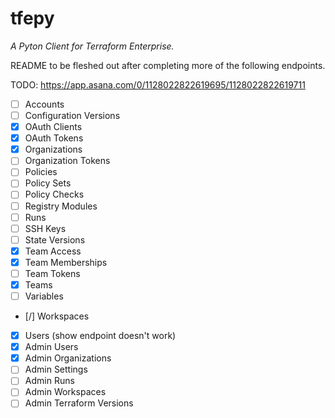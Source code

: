 # tfepy

_A Pyton Client for Terraform Enterprise._

README to be fleshed out after completing more of the following endpoints. 

TODO: https://app.asana.com/0/1128022822619695/1128022822619711

- [ ] Accounts
- [ ] Configuration Versions
- [X] OAuth Clients
- [X] OAuth Tokens
- [X] Organizations
- [ ] Organization Tokens
- [ ] Policies
- [ ] Policy Sets
- [ ] Policy Checks
- [ ] Registry Modules
- [ ] Runs
- [ ] SSH Keys
- [ ] State Versions
- [X] Team Access
- [X] Team Memberships
- [ ] Team Tokens
- [X] Teams
- [ ] Variables
- [/] Workspaces
- [X] Users (show endpoint doesn't work)
- [X] Admin Users
- [X] Admin Organizations
- [ ] Admin Settings
- [ ] Admin Runs
- [ ] Admin Workspaces
- [ ] Admin Terraform Versions